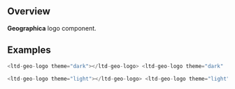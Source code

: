 ## Overview

**Geographica** logo component.


## Examples

```js
<ltd-geo-logo theme="dark"></ltd-geo-logo> <ltd-geo-logo theme="dark" :carto="true"></ltd-geo-logo>
```


```js
<ltd-geo-logo theme="light"></ltd-geo-logo> <ltd-geo-logo theme="light" :carto="true"></ltd-geo-logo>
```
